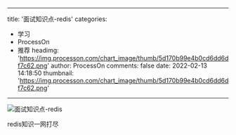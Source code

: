 
---
title: '面试知识点-redis'
categories: 
 - 学习
 - ProcessOn
 - 推荐
headimg: 'https://img.processon.com/chart_image/thumb/5d170b99e4b0cd6dd6df7c62.png'
author: ProcessOn
comments: false
date: 2022-02-13 14:18:50
thumbnail: 'https://img.processon.com/chart_image/thumb/5d170b99e4b0cd6dd6df7c62.png'
---

<div>   
<img class="thumb" alt="面试知识点-redis" src="https://img.processon.com/chart_image/thumb/5d170b99e4b0cd6dd6df7c62.png" referrerpolicy="no-referrer">
<p>redis知识一网打尽</p>  
</div>
            